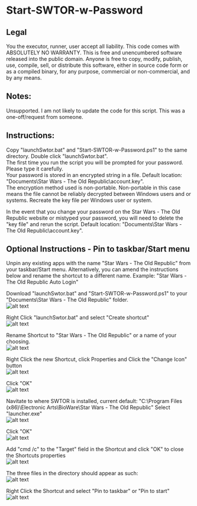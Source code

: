 # Start-SWTOR-w-Password

## Legal
You the executor, runner, user accept all liability.
This code comes with ABSOLUTELY NO WARRANTY.
This is free and unencumbered software released into the public domain.
Anyone is free to copy, modify, publish, use, compile, sell, or
distribute this software, either in source code form or as a compiled
binary, for any purpose, commercial or non-commercial, and by any
means.

## Notes:
Unsupported. I am not likely to update the code for this script. This was a one-off/request from someone.

## Instructions:
Copy "launchSwtor.bat" and "Start-SWTOR-w-Password.ps1" to the same directory. Double click "launchSwtor.bat".  
The first time you run the script you will be prompted for your password. Please type it carefully.  
Your password is stored in an encrypted string in a file. Default location: "Documents\Star Wars - The Old Republic\account.key".  
The encryption method used is non-portable. Non-portable in this case means the file cannot be reliably decrypted between Windows users and or systems. Recreate the key file per Windows user or system.  

In the event that you change your password on the Star Wars - The Old Republic website or mistyped your password, you will need to delete the "key file" and rerun the script. Default location: "Documents\Star Wars - The Old Republic\account.key".

## Optional Instructions - Pin to taskbar/Start menu
Unpin any existing apps with the name "Star Wars - The Old Republic" from your taskbar/Start menu. Alternatively, you can amend the instructions below and rename the shortcut to a different name. Example: "Star Wars - The Old Republic Auto Login"

Download "launchSwtor.bat" and "Start-SWTOR-w-Password.ps1" to your "Documents\Star Wars - The Old Republic" folder.  
![alt text](https://raw.githubusercontent.com/awurthmann/Start-SWTOR-w-Password/main/optional/pics/1.%20Download%20to%20Folder.png)

Right Click "launchSwtor.bat" and select "Create shortcut"  
![alt text](https://raw.githubusercontent.com/awurthmann/Start-SWTOR-w-Password/main/optional/pics/2.%20Create%20Shortcut.png)

Rename Shortcut to "Star Wars - The Old Republic" or a name of your choosing.  
![alt text](https://raw.githubusercontent.com/awurthmann/Start-SWTOR-w-Password/main/optional/pics/3.%20Rename%20Shortcut.png)

Right Click the new Shortcut, click Properties and Click the "Change Icon" button  
![alt text](https://raw.githubusercontent.com/awurthmann/Start-SWTOR-w-Password/main/optional/pics/4.%20Right%20click%2C%20Change%20icon.png)

Click "OK"  
![alt text](https://raw.githubusercontent.com/awurthmann/Start-SWTOR-w-Password/main/optional/pics/5.%20Click%20ok.png)

Navitate to where SWTOR is installed, current default: "C:\Program Files (x86)\Electronic Arts\BioWare\Star Wars - The Old Republic"
Select "launcher.exe"  
![alt text](https://raw.githubusercontent.com/awurthmann/Start-SWTOR-w-Password/main/optional/pics/6.%20Nav%20to%20swtor%20Select%20launcher.png)

Click "OK"  
![alt text](https://github.com/awurthmann/Start-SWTOR-w-Password/blob/main/optional/pics/7.%20Click%20ok.png)

Add "cmd /c" to the "Target" field in the Shortcut and click "OK" to close the Shortcuts properties  
![alt text](https://raw.githubusercontent.com/awurthmann/Start-SWTOR-w-Password/main/optional/pics/8.%20Add%20cmd%20c%20to%20Target%20Click%20ok.png)

The three files in the directory should appear as such:  
![alt text](https://raw.githubusercontent.com/awurthmann/Start-SWTOR-w-Password/main/optional/pics/9.%20New%20Icon%20Look.png)

Right Click the Shortcut and select "Pin to taskbar" or "Pin to start"  
![alt text](https://raw.githubusercontent.com/awurthmann/Start-SWTOR-w-Password/main/optional/pics/10.%20Right%20click%20and%20pin%20to%20task%20or%20start.png)
